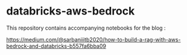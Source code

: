 # databricks-aws-bedrock

This repository contains accompanying notebooks for the blog : 

https://medium.com/@sarbaniiitb2020/how-to-build-a-rag-with-aws-bedrock-and-databricks-b557fa6bba09
